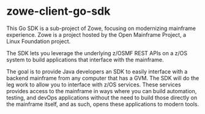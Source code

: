 # zowe-client-go-sdk

This Go SDK is a sub-project of Zowe, focusing on modernizing mainframe experience. Zowe is a project hosted by the Open Mainframe Project, a Linux Foundation project.


The SDK lets you leverage the underlying z/OSMF REST APIs on a z/OS system to build applications that interface with the mainframe.

The goal is to provide Java developers an SDK to easily interface with a backend mainframe from any computer that has a GVM. The SDK will do the leg work to allow you to interface with z/OS services. These services provides access to the mainframe in ways where you can build automation, testing, and devOps applications without the need to build those directly on the mainframe itself, and as such, opens these applications to modern tools.
